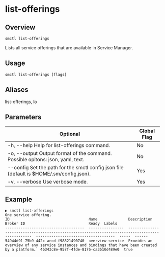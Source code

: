 # list-offerings

## Overview

`smctl list-offerings`

Lists all service offerings that are available in Service Manager.

## Usage

`smctl list-offerings [flags]`

## Aliases

list-offerings, lo

## Parameters

|Optional|Global Flag|
|--------|-----------|
| -h, --help  Help for list-offerings command.| No |
| -o, --output Output format of the command. Possible opitons: json, yaml, text.| No|
| --config Set the path for the smctl config.json file (default is $HOME/.sm/config.json).|Yes|
| -v, --verbose Use verbose mode.|Yes|

## Example

```
▶ smctl list-offerings
One service offering.
ID                                    Name              Description                                                                                       Broker ID                             Ready  Labels
------------------------------------  ----------------  ------------------------------------------------------------------------------------------------  ------------------------------------  -----  ------
54944d91-75b9-442c-aecd-f98821490740  overview-service  Provides an overview of any service instances and bindings that have been created by a platform.  46343c8e-957f-4fde-8176-ca3510d489e0  true
```